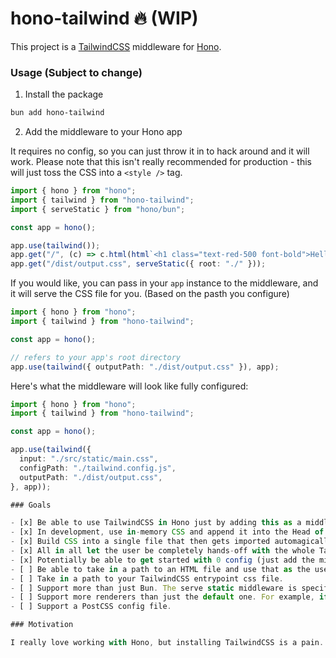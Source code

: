 # hono-tailwind 🔥 (WIP)

This project is a [TailwindCSS](https://tailwindcss.com/) middleware for [Hono](https://github.com/honojs/hono).

### Usage (Subject to change)

1. Install the package

```bash
bun add hono-tailwind
```

2. Add the middleware to your Hono app

It requires no config, so you can just throw it in to hack around and it will work.
Please note that this isn't really recommended for production - this will just toss the CSS into a `<style />` tag.
```ts
import { hono } from "hono";
import { tailwind } from "hono-tailwind";
import { serveStatic } from "hono/bun";

const app = hono();

app.use(tailwind());
app.get("/", (c) => c.html(html`<h1 class="text-red-500 font-bold">Hello World</h1>`));
app.get("/dist/output.css", serveStatic({ root: "./" }));
```

If you would like, you can pass in your `app` instance to the middleware, and it will serve the CSS file for you. (Based on the pasth you configure)
```ts
import { hono } from "hono";
import { tailwind } from "hono-tailwind";

const app = hono();

// refers to your app's root directory
app.use(tailwind({ outputPath: "./dist/output.css" }), app);
```

Here's what the middleware will look like fully configured:
```ts
import { hono } from "hono";
import { tailwind } from "hono-tailwind";

const app = hono();

app.use(tailwind({
  input: "./src/static/main.css",
  configPath: "./tailwind.config.js",
  outputPath: "./dist/output.css",
}, app));

### Goals

- [x] Be able to use TailwindCSS in Hono just by adding this as a middleware.
- [x] In development, use in-memory CSS and append it into the Head of your HTML.
- [x] Build CSS into a single file that then gets imported automagically in production environments.
- [x] All in all let the user be completely hands-off with the whole TailwindCSS build process.
- [x] Potentially be able to get started with 0 config (just add the middleware and boom tailwind is in).
- [ ] Be able to take in a path to an HTML file and use that as the users' base HTML.
- [ ] Take in a path to your TailwindCSS entrypoint css file.
- [ ] Support more than just Bun. The serve static middleware is specific to Bun currently.
- [ ] Support more renderers than just the default one. For example, if you are using React renderer (third-party middleware), I don't think this will work - requires testing.
- [ ] Support a PostCSS config file.

### Motivation

I really love working with Hono, but installing TailwindCSS is a pain. I also do not want to run a separate process alongside my server, as that is tedious. In my future projects with Hono, I want to be able to add this middleware and just get started designing with TailwindCSS.


